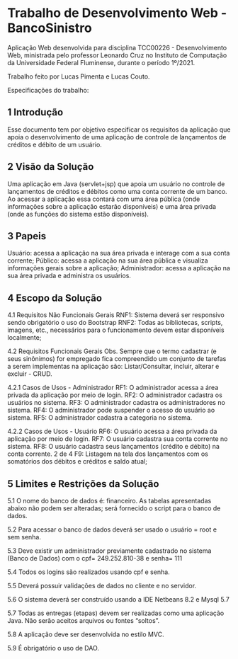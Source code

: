 # Trabalho de Desenvolvimento Web - BancoSinistro
Aplicação Web desenvolvida para disciplina TCC00226 - Desenvolvimento Web, ministrada pelo professor Leonardo Cruz no Instituto de Computação da Universidade Federal Fluminense, durante o período 1º/2021.

Trabalho feito por Lucas Pimenta e Lucas Couto.

Especificações do trabalho:

## 1 Introdução

Esse documento tem por objetivo especificar os requisitos da aplicação que apoia o
desenvolvimento de uma aplicação de controle de lançamentos de créditos e débito de
um usuário.

## 2 Visão da Solução

Uma aplicação em Java (servlet+jsp) que apoia um usuário no controle de lançamentos
de créditos e débitos como uma conta corrente de um banco. Ao acessar a aplicação
essa contará com uma área pública (onde informações sobre a aplicação estarão
disponíveis) e uma área privada (onde as funções do sistema estão disponíveis).

## 3 Papeis

Usuário: acessa a aplicação na sua área privada e interage com a sua conta corrente;
Público: acessa a aplicação na sua área pública e visualiza informações gerais sobre a
aplicação;
Administrador: acessa a aplicação na sua área privada e administra os usuários.

## 4 Escopo da Solução

4.1 Requisitos Não Funcionais Gerais
RNF1: Sistema deverá ser responsivo sendo obrigatório o uso do Bootstrap
RNF2: Todas as bibliotecas, scripts, imagens, etc., necessários para o
funcionamento devem estar disponíveis localmente;

4.2 Requisitos Funcionais Gerais
Obs. Sempre que o termo cadastrar (e seus sinônimos) for empregado fica
compreendido um conjunto de tarefas a serem implementas na aplicação são:
Listar/Consultar, incluir, alterar e excluir - CRUD.

4.2.1 Casos de Usos - Administrador
RF1: O administrador acessa a área privada da aplicação por meio de login.
RF2: O administrador cadastra os usuários no sistema.
RF3: O administrador cadastra os administradores no sistema.
RF4: O administrador pode suspender o acesso do usuário ao sistema.
RF5: O administrador cadastra a categoria no sistema.

4.2.2 Casos de Usos - Usuário
RF6: O usuário acessa a área privada da aplicação por meio de login.
RF7: O usuário cadastra sua conta corrente no sistema.
RF8: O usuário cadastra seus lançamentos (crédito e débito) na conta corrente.
2 de 4
F9: Listagem na tela dos lançamentos com os somatórios dos débitos e créditos e
saldo atual;

## 5 Limites e Restrições da Solução

5.1 O nome do banco de dados é: financeiro. As tabelas apresentadas abaixo não
podem ser alteradas; será fornecido o script para o banco de dados.

5.2 Para acessar o banco de dados deverá ser usado o usuário = root e sem senha.

5.3 Deve existir um administrador previamente cadastrado no sistema (Banco de Dados)
com o cpf= 249.252.810-38 e senha= 111

5.4 Todos os logins são realizados usando cpf e senha.

5.5 Deverá possuir validações de dados no cliente e no servidor.

5.6 O sistema deverá ser construído usando a IDE Netbeans 8.2 e Mysql 5.7

5.7 Todas as entregas (etapas) devem ser realizadas como uma aplicação Java. Não
serão aceitos arquivos ou fontes “soltos”.

5.8 A aplicação deve ser desenvolvida no estilo MVC.

5.9 É obrigatório o uso de DAO.

